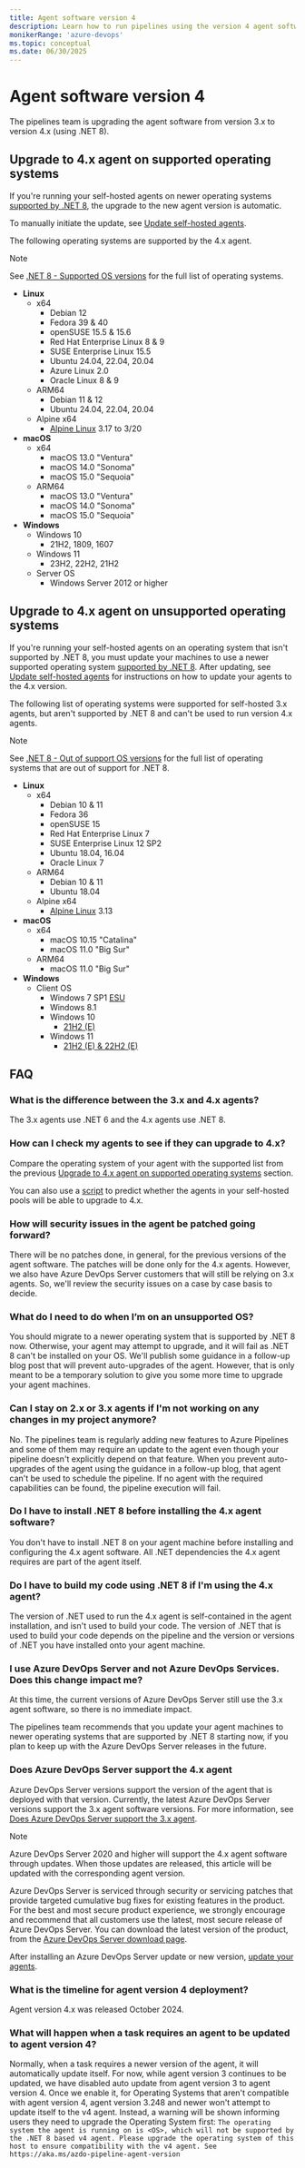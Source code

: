 ```yaml
---
title: Agent software version 4
description: Learn how to run pipelines using the version 4 agent software.
monikerRange: 'azure-devops'
ms.topic: conceptual
ms.date: 06/30/2025
---
```


# Agent software version 4


The pipelines team is upgrading the agent software from version 3.x to version 4.x (using .NET 8).

## Upgrade to 4.x agent on supported operating systems

If you're running your self-hosted agents on newer operating systems [supported by .NET 8](https://github.com/dotnet/core/blob/main/release-notes/8.0/supported-os.md#net-8---supported-os-versions), the upgrade to the new agent version is automatic.

To manually initiate the update, see [Update self-hosted agents](./agents.md#to-update-self-hosted-agents).

The following operating systems are supported by the 4.x agent.

> [!NOTE]
> See [.NET 8 - Supported OS versions](https://github.com/dotnet/core/blob/main/release-notes/8.0/supported-os.md#net-8---supported-os-versions) for the full list of operating systems.

* **Linux**
  * x64
    * Debian 12
    * Fedora 39 & 40
    * openSUSE 15.5 & 15.6
    * Red Hat Enterprise Linux 8 & 9
    * SUSE Enterprise Linux 15.5
    * Ubuntu 24.04, 22.04, 20.04
    * Azure Linux 2.0
    * Oracle Linux 8 & 9
  * ARM64
    * Debian 11 & 12
    * Ubuntu 24.04, 22.04, 20.04
  * Alpine x64
    * [Alpine Linux](https://alpinelinux.org/) 3.17 to 3/20
* **macOS**
  * x64
    * macOS 13.0 "Ventura"
    * macOS 14.0 "Sonoma"
    * macOS 15.0 "Sequoia"
  * ARM64
    * macOS 13.0 "Ventura"
    * macOS 14.0 "Sonoma"
    * macOS 15.0 "Sequoia"
* **Windows**
    * Windows 10
      * 21H2, 1809, 1607
    * Windows 11
      * 23H2, 22H2, 21H2
  * Server OS
    * Windows Server 2012 or higher

## Upgrade to 4.x agent on unsupported operating systems

If you're running your self-hosted agents on an operating system that isn't supported by .NET 8, you must update your machines to use a newer supported operating system [supported by .NET 8](https://github.com/dotnet/core/blob/main/release-notes/8.0/supported-os.md#net-8---supported-os-versions). After updating, see [Update self-hosted agents](./agents.md#to-update-self-hosted-agents) for instructions on how to update your agents to the 4.x version.

The following list of operating systems were supported for self-hosted 3.x agents, but aren't supported by .NET 8 and can't be used to run version 4.x agents.

> [!NOTE]
> See [.NET 8 - Out of support OS versions](https://github.com/dotnet/core/blob/main/release-notes/8.0/supported-os.md#out-of-support-os-versions) for the full list of operating systems that are out of support for .NET 8.

* **Linux**
  * x64
    * Debian 10 & 11
    * Fedora 36
    * openSUSE 15
    * Red Hat Enterprise Linux 7
    * SUSE Enterprise Linux 12 SP2
    * Ubuntu 18.04, 16.04
    * Oracle Linux 7
  * ARM64
    * Debian 10 & 11
    * Ubuntu 18.04
  * Alpine x64
    * [Alpine Linux](https://alpinelinux.org/) 3.13
* **macOS**
  * x64
    * macOS 10.15 "Catalina"
    * macOS 11.0 "Big Sur"
  * ARM64
    * macOS 11.0 "Big Sur"
* **Windows**
  * Client OS
    * Windows 7 SP1 [ESU](/troubleshoot/windows-client/windows-7-eos-faq/windows-7-extended-security-updates-faq)
    * Windows 8.1
    * Windows 10
      * [21H2 (E)](/lifecycle/products/windows-10-enterprise-and-education)
    * Windows 11
      * [21H2 (E) & 22H2 (E)](/windows/release-health/windows11-release-information)

## FAQ

### What is the difference between the 3.x and 4.x agents?

The 3.x agents use .NET 6 and the 4.x agents use .NET 8.

### How can I check my agents to see if they can upgrade to 4.x?

Compare the operating system of your agent with the supported list from the previous [Upgrade to 4.x agent on supported operating systems](#upgrade-to-4x-agent-on-supported-operating-systems) section.

You can also use a [script](https://github.com/microsoft/azure-pipelines-agent/tree/master/tools/FindAgentsNotCompatibleWithAgent) to predict whether the agents in your self-hosted pools will be able to upgrade to 4.x.

### How will security issues in the agent be patched going forward?

There will be no patches done, in general, for the previous versions of the agent software. The patches will be done only for the 4.x agents. However, we also have Azure DevOps Server customers that will still be relying on 3.x agents. So, we'll review the security issues on a case by case basis to decide.

### What do I need to do when I’m on an unsupported OS?

You should migrate to a newer operating system that is supported by .NET 8 now. Otherwise, your agent may attempt to upgrade, and it will fail as .NET 8 can't be installed on your OS. We'll publish some guidance in a follow-up blog post that will prevent auto-upgrades of the agent. However, that is only meant to be a temporary solution to give you some more time to upgrade your agent machines.

### Can I stay on 2.x or 3.x agents if I'm not working on any changes in my project anymore?

No. The pipelines team is regularly adding new features to Azure Pipelines and some of them may require an update to the agent even though your pipeline doesn't explicitly depend on that feature. When you prevent auto-upgrades of the agent using the guidance in a follow-up blog, that agent can't be used to schedule the pipeline. If no agent with the required capabilities can be found, the pipeline execution will fail.

### Do I have to install .NET 8 before installing the 4.x agent software?

You don't have to install .NET 8 on your agent machine before installing and configuring the 4.x agent software. All .NET dependencies the 4.x agent requires are part of the agent itself.

### Do I have to build my code using .NET 8 if I'm using the 4.x agent?

The version of .NET used to run the 4.x agent is self-contained in the agent installation, and isn't used to build your code. The version of .NET that is used to build your code depends on the pipeline and the version or versions of .NET you have installed onto your agent machine. 

### I use Azure DevOps Server and not Azure DevOps Services. Does this change impact me?

At this time, the current versions of Azure DevOps Server still use the 3.x agent software, so there is no immediate impact.

The pipelines team recommends that you update your agent machines to newer operating systems that are supported by .NET 8 starting now, if you plan to keep up with the Azure DevOps Server releases in the future.

### Does Azure DevOps Server support the 4.x agent

Azure DevOps Server versions support the version of the agent that is deployed with that version. Currently, the latest Azure DevOps Server versions support the 3.x agent software versions. For more information, see [Does Azure DevOps Server support the 3.x agent](./v3-agent.md#does-azure-devops-server-support-the-3x-agent).

> [!NOTE]
> Azure DevOps Server 2020 and higher will support the 4.x agent software through updates. When those updates are released, this article will be updated with the corresponding agent version.

Azure DevOps Server is serviced through security or servicing patches that provide targeted cumulative bug fixes for existing features in the product. For the best and most secure product experience, we strongly encourage and recommend that all customers use the latest, most secure release of Azure DevOps Server. You can download the latest version of the product, from the [Azure DevOps Server download page](/azure/devops/server/download/azuredevopsserver).

After installing an Azure DevOps Server update or new version, [update your agents](/azure/devops/pipelines/agents/agents#to-update-self-hosted-agents).

### What is the timeline for agent version 4 deployment?

Agent version 4.x was released October 2024.

### What will happen when a task requires an agent to be updated to agent version 4?

Normally, when a task requires a newer version of the agent, it will automatically update itself. For now, while agent version 3 continues to be updated, we have disabled auto update from agent version 3 to agent version 4. Once we enable it, for Operating Systems that aren't compatible with agent version 4, agent version 3.248 and newer won't attempt to update itself to the v4 agent. Instead, a warning will be shown informing users they need to upgrade the Operating System first: `The operating system the agent is running on is <OS>, which will not be supported by the .NET 8 based v4 agent. Please upgrade the operating system of this host to ensure compatibility with the v4 agent. See https://aka.ms/azdo-pipeline-agent-version`
